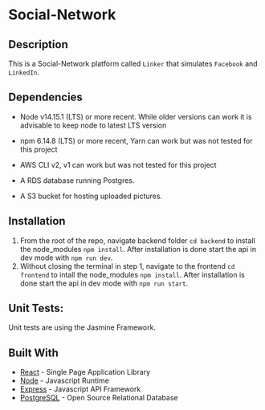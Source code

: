 # Social-Network

## Description

This is a Social-Network platform called `Linker` that simulates `Facebook` and `LinkedIn`.

## Dependencies

- Node v14.15.1 (LTS) or more recent. While older versions can work it is advisable to keep node to latest LTS version

- npm 6.14.8 (LTS) or more recent, Yarn can work but was not tested for this project

- AWS CLI v2, v1 can work but was not tested for this project

- A RDS database running Postgres.

- A S3 bucket for hosting uploaded pictures.

## Installation

1. From the root of the repo, navigate backend folder `cd backend` to install the node_modules `npm install`. After installation is done start the api in dev mode with `npm run dev`.
1. Without closing the terminal in step 1, navigate to the frontend `cd frontend` to intall the node_modules `npm install`. After installation is done start the api in dev mode with `npm run start`.

## Unit Tests:

Unit tests are using the Jasmine Framework.

## Built With

- [React](https://reactjs.org/) - Single Page Application Library
- [Node](https://nodejs.org) - Javascript Runtime
- [Express](https://expressjs.com/) - Javascript API Framework
- [PostgreSQL](https://www.postgresql.org/) - Open Source Relational Database
